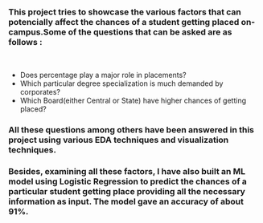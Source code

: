 <h3> This project tries to showcase the various factors that can potencially affect the chances of a student getting placed on-campus.Some of the questions that can be asked are as follows : </h3> <br>

* Does percentage play a major role in placements?
* Which particular degree specialization is much demanded by corporates?
* Which Board(either Central or State) have higher chances of getting placed?

 <h3> All these questions among others have been answered in this project using various EDA techniques and visualization techniques. </h3> 
 <h3> Besides, examining all these factors, I have also built an ML model using Logistic Regression to predict the chances of a particular student getting place providing all the necessary information as input. The model gave an accuracy of about 91%. </h3>
